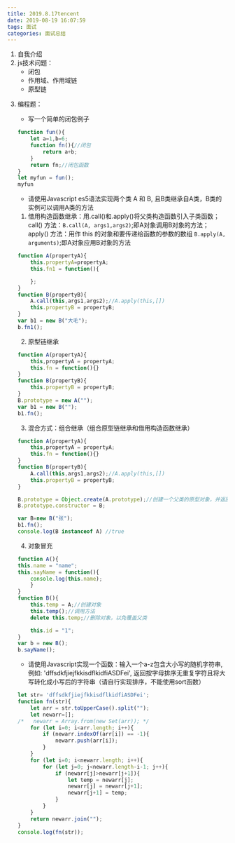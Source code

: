 ```yaml
---
title: 2019.8.17tencent
date: 2019-08-19 16:07:59
tags: 面试
categories: 面试总结
---
```

1. 自我介绍
2. js技术问题：
    - 闭包
    - 作用域、作用域链
    - 原型链
<!-- more -->
3. 编程题：
    - 写一个简单的闭包例子
    ``` js
    function fun(){
        let a=1,b=6;
        function fn(){//闭包
            return a+b;
        }
        return fn;//闭包函数
    }
    let myfun = fun();
    myfun
    ```
    - 请使用Javascript es5语法实现两个类 A 和 B, 且B类继承自A类，B类的实例可以调用A类的方法
    1. 借用构造函数继承：用.call()和.apply()将父类构造函数引入子类函数；call() 方法：`B.call(A, args1,args2)`;即A对象调用B对象的方法；apply() 方法：用作 this 的对象和要传递给函数的参数的数组 `B.apply(A, arguments)`;即A对象应用B对象的方法
    ``` js
    function A(propertyA){
        this.propertyA=propertyA;
        this.fn1 = function(){

        };
    }
    function B(propertyB){
        A.call(this,args1,args2);//A.apply(this,[])
        this.propertyB = propertyB;
    }
    var b1 = new B("大毛");　　
    b.fn1();
    ```

    2. 原型链继承
    ``` js
    function A(propertyA){
        this,propertyA = propertyA;
        this.fn = function(){}
    }
    function B(propertyB){
        this.propertyB = propertyB;
    }
    B.prototype = new A("");
    var b1 = new B("");
    b1.fn();
    ```
    3. 混合方式：组合继承（组合原型链继承和借用构造函数继承）
    ``` js
    function A(propertyA){
        this,propertyA = propertyA;
        this.fn = function(){}
    }
    function B(propertyB){
        A.call(this,args1,args2);//A.apply(this,[])
        this.propertyB = propertyB;
    }

    B.prototype = Object.create(A.prototype);//创建一个父类的原型对象，并返回这个新对象
    B.prototype.constructor = B;
    
    var B=new B("张");  
    b1.fn();
    console.log(B instanceof A) //true
    ```
    4. 对象冒充
    ``` js
    function A(){
    this.name = "name";
    this.sayName = function(){
        console.log(this.name);
        }
    }
    function B(){
        this.temp = A;//创建对象
        this.temp();//调用方法
        delete this.temp;//删除对象，以免覆盖父类

        this.id = "1";
    }
    var b = new B();
    b.sayName();
    ```

    - 请使用Javascript实现一个函数：输入一个a-z包含大小写的随机字符串, 例如: 'dffsdkfjiejfkkisdflkidfiASDFei', 返回按字母排序无重复字符且将大写转化成小写后的字符串（请自行实现排序，不能使用sort函数）
    ``` js
    let str= 'dffsdkfjiejfkkisdflkidfiASDFei';
    function fn(str){
        let arr = str.toUpperCase().split("");
        let newarr=[];
    /*   newarr = Array.from(new Set(arr)); */
        for (let i=0; i<arr.length; i++){
            if (newarr.indexOf(arr[i]) == -1){
                newarr.push(arr[i]);
            }
        }
        for (let i=0; i<newarr.length; i++){
            for (let j=0; j<newarr.length-i-1; j++){
                if (newarr[j]>newarr[j+1]){
                    let temp = newarr[j];
                    newarr[j] = newarr[j+1];
                    newarr[j+1] = temp;
                }
            }
        }
        return newarr.join("");
    }
    console.log(fn(str));
    ```